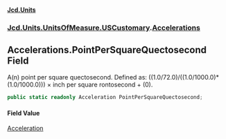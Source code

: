 #### [Jcd.Units](index.md 'index')
### [Jcd.Units.UnitsOfMeasure.USCustomary](Jcd.Units.UnitsOfMeasure.USCustomary.md 'Jcd.Units.UnitsOfMeasure.USCustomary').[Accelerations](Accelerations.md 'Jcd.Units.UnitsOfMeasure.USCustomary.Accelerations')

## Accelerations.PointPerSquareQuectosecond Field

A(n) point per square quectosecond. Defined as: ((1.0/72.0)/((1.0/1000.0)*(1.0/1000.0))) × inch per square rontosecond + (0).

```csharp
public static readonly Acceleration PointPerSquareQuectosecond;
```

#### Field Value
[Acceleration](Acceleration.md 'Jcd.Units.UnitTypes.Acceleration')